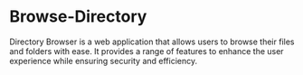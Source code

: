 # Browse-Directory
Directory Browser is a web application that allows users to browse their files and folders with ease. It provides a range of features to enhance the user experience while ensuring security and efficiency.
